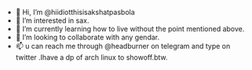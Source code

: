 - 👋 Hi, I’m @hiidiotthisisakshatpasbola
- 👀 I’m interested in sax.
- 🌱 I’m currently learning how to live without the point mentioned above.
- 💞️ I’m looking to collaborate with any gendar.
- 📫 u can reach me through @headburner on telegram
and type on twitter .Ihave a dp of arch linux to showoff.btw.


<!---
hiidiotthisisakshatpasbola/hiidiotthisisakshatpasbola is a ✨ special ✨ repository because its `README.md` (this file) appears on your GitHub profile.
You can click the Preview link to take a look at your changes.
--->
